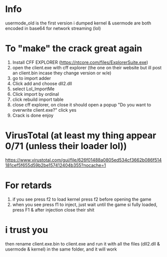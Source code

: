 
# Info

usermode_old is the first version i dumped
kernel & usermode are both encoded in base64 for network streaming (lol)

# To "make" the crack great again 

1) Install CFF EXPLORER (https://ntcore.com/files/ExplorerSuite.exe)
2) open the client.exe with cff explorer (the one on their website but ill post an client.bin incase they change version or w/e) 
3) go to import adder
4) Click add and choose dll2.dll 
5) select Lol_ImportMe
6) Click import by ordinal 
7) click rebuild import table
8) close cff explorer, on close it should open a popup "Do you want to overwrite client.exe?" click yes
9) Crack is done enjoy


# VirusTotal (at least my thing appear 0/71 (unless their loader lol))


https://www.virustotal.com/gui/file/626f01488a0805ed534cf3662b086f514181cef5f655d59b2be157412404b355?nocache=1

# For retards

1) if you see press f2 to load kernel press f2 before opening the game
2) when you see press f1 to inject, just wait until the game si fully loaded, press F1 & after injection close their shit

# i trust you 

then rename client.exe.bin to client.exe and run it with all the files (dll2.dll & usermode & kernel) in the same folder, and it will work
